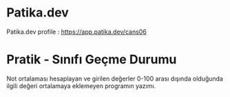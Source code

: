 # Patika.dev
Patika.dev profile : https://app.patika.dev/cans06

# Pratik - Sınıfı Geçme Durumu
Not ortalaması hesaplayan ve girilen değerler 0-100 arası dışında olduğunda ilgili değeri ortalamaya eklemeyen programın yazımı.